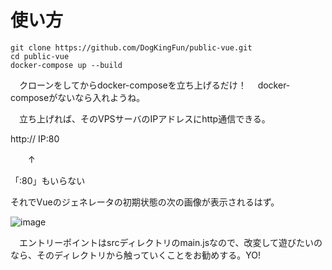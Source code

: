 # 使い方

```
git clone https://github.com/DogKingFun/public-vue.git
cd public-vue
docker-compose up --build
```

　クローンをしてからdocker-composeを立ち上げるだけ！
　docker-composeがないなら入れようね。
  
　立ち上げれば、そのVPSサーバのIPアドレスにhttp通信できる。
   
http:// IP:80

　　↑

「:80」もいらない
   
 それでVueのジェネレータの初期状態の次の画像が表示されるはず。
    
![image](https://user-images.githubusercontent.com/108065335/206452066-5e30b91d-4fc5-45b7-a198-8b281a2b7a64.png)

　エントリーポイントはsrcディレクトリのmain.jsなので、改変して遊びたいのなら、そのディレクトリから触っていくことをお勧めする。YO!

